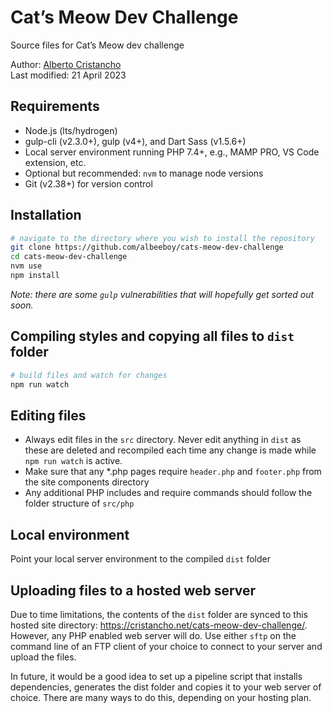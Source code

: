 # Cat’s Meow Dev Challenge

Source files for Cat’s Meow dev challenge

Author: [Alberto Cristancho](mailto:acristancho@mac.com)  
Last modified: 21 April 2023

## Requirements

- Node.js (lts/hydrogen)
- gulp-cli (v2.3.0+), gulp (v4+), and Dart Sass (v1.5.6+)
- Local server environment running PHP 7.4+, e.g., MAMP PRO, VS Code extension, etc.
- Optional but recommended: `nvm` to manage node versions
- Git (v2.38+) for version control

## Installation

```sh
# navigate to the directory where you wish to install the repository
git clone https://github.com/albeeboy/cats-meow-dev-challenge
cd cats-meow-dev-challenge
nvm use
npm install
```

_Note: there are some `gulp` vulnerabilities that will hopefully get sorted out soon._

## Compiling styles and copying all files to `dist` folder

```sh
# build files and watch for changes
npm run watch
```

## Editing files

- Always edit files in the `src` directory. Never edit anything in `dist` as these are deleted and recompiled each time any change is made while `npm run watch` is active.
- Make sure that any \*.php pages require `header.php` and `footer.php` from the site components directory
- Any additional PHP includes and require commands should follow the folder structure of `src/php`

## Local environment

Point your local server environment to the compiled `dist` folder

## Uploading files to a hosted web server

Due to time limitations, the contents of the `dist` folder are synced to this hosted site directory: https://cristancho.net/cats-meow-dev-challenge/. However, any PHP enabled web server will do. Use either `sftp` on the command line of an FTP client of your choice to connect to your server and upload the files.

In future, it would be a good idea to set up a pipeline script that installs dependencies, generates the dist folder and copies it to your web server of choice. There are many ways to do this, depending on your hosting plan.
